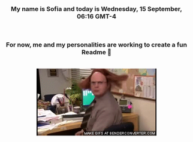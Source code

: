 


<div align="center">
<h3 >My name is Sofia and today is Wednesday, 15 September, 06:16 GMT-4</h3><br>
<h3 >For now, me and my personalities are working to create a fun Readme 👋
</h3><br>
<img src='img/dwight.gif' alt='working...'/>
</div>
